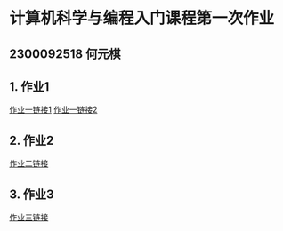 # 计算机科学与编程⼊门课程第一次作业
## 2300092518 何元棋
## 1. 作业1


[作业一链接1]()
[作业一链接2]()


## 2. 作业2


[作业二链接]()


## 3. 作业3
[作业三链接]()
